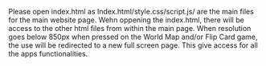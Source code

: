 Please open index.html as Index.html/style.css/script.js/ are the main files for the main website page. Wehn oppening the index.html, there will be access to the other html files from within the main page. When resolution goes below 850px when pressed on the World Map and/or Flip Card game, the use will be redirected to a new full screen page. This give access for all the apps functionalities.
